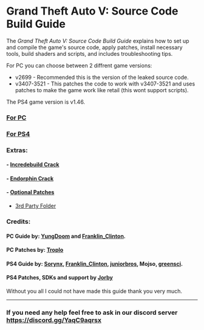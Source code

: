 # Grand Theft Auto V: Source Code Build Guide

The *Grand Theft Auto V: Source Code Build Guide* explains how to set up and compile the game's source code, apply patches, install necessary tools, build shaders and scripts, and includes troubleshooting tips.

For PC you can choose between 2 diffrent game versions:
- v2699 - Recommended this is the version of the leaked source code.
- v3407-3521 - This patches the code to work with v3407-3521 and uses patches to make the game work like retail (this wont support scripts).

The PS4 game version is v1.46.

### [For PC](PC.md)
### [For PS4](PS4.md)

### Extras:

#### - [Incredebuild Crack](Extras/Incredibuild%20Crack)
#### - [Endorphin Crack](Extras/Endorphin%20Crack)
#### - [Optional Patches](Extras/Optional%20Patches)
   - [3rd Party Folder](Extras/Optional%20Patches/3rd%20Party%20Folder) 

### Credits:

#### PC Guide by: [YungDoom](https://github.com/yungDoom) and [Franklin_Clinton](https://github.com/FranklinClintonDev).
#### PC Patches by: [Troplo](https://github.com/Troplo)
#### PS4 Guide by: [Sorynx](https://github.com/Dbz9), [Franklin_Clinton](https://github.com/FranklinClintonDev), [juniorbros](https://github.com/satincult8), Mojso, [greensci](https://github.com/greensci). 
#### PS4 Patches, SDKs and support by [Jorby](https://github.com/coldreactor64)
Without you all I could not have made this guide thank you very much.

---------------------------------------------------------------------
### If you need any help feel free to ask in our discord server https://discord.gg/YaqC9aqrsx









